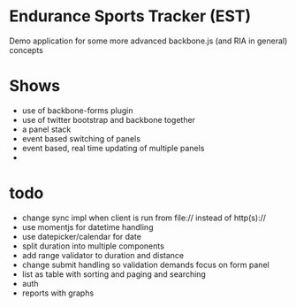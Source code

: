 Endurance Sports Tracker (EST)
==============================

Demo application for some more advanced backbone.js (and RIA in general) concepts

Shows
=====

- use of backbone-forms plugin
- use of twitter bootstrap and backbone together
- a panel stack
- event based switching of panels
- event based, real time updating of multiple panels
- 

todo
====

- change sync impl when client is run from file:// instead of http(s)://
- use momentjs for datetime handling
- use datepicker/calendar for date
- split duration into multiple components
- add range validator to duration and distance
- change submit handling so validation demands focus on form panel
- list as table with sorting and paging and searching
- auth
- reports with graphs

